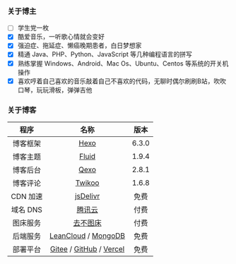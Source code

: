### 关于博主

- [ ] 学生党一枚
- [x] 酷爱音乐，一听歌心情就会变好
- [x] 强迫症、拖延症、懒癌晚期患者，白日梦想家
- [x] 精通 Java、PHP、Python、JavaScript 等几种编程语言的拼写
- [x] 熟练掌握 Windows、Android、Mac Os、Ubuntu、Centos 等系统的开关机操作
- [x] 喜欢哼着自己喜欢的音乐敲着自己不喜欢的代码，无聊时偶尔刷刷B站，吹吹口琴，玩玩滑板，弹弹吉他

### 关于博客

| 程序 | 名称 | 版本 |
| :-----------: | :-----------: | :-----------: |
| 博客框架 | [Hexo](https://github.com/hexojs/hexo) | 6.3.0 |
| 博客主题 | [Fluid](https://github.com/fluid-dev/hexo-theme-fluid) | 1.9.4 |
| 博客后台 | [Qexo](https://github.com/Qexo/Qexo) | 2.8.1 |
| 博客评论 | [Twikoo](https://github.com/imaegoo/twikoo) | 1.6.8 |
| CDN 加速 | [jsDelivr](https://www.jsdelivr.com/) | 免费 |
| 域名 DNS | [腾讯云](https://console.cloud.tencent.com/) | 付费 |
| 图床服务 | [去不图床](https://7bu.top/) | 付费 |
| 后端服务 | [LeanCloud](https://console.leancloud.cn/) / [MongoDB](https://cloud.mongodb.com/) | 免费 |
| 部署平台 | [Gitee](https://gitee.com/) / [GitHub](https://github.com/) / [Vercel](https://vercel.com/) | 免费 |
